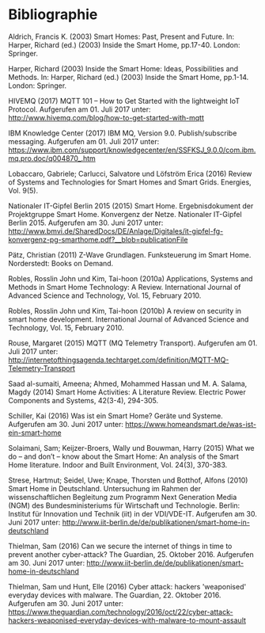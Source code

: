 #	Bibliographie
Aldrich, Francis K. (2003) Smart Homes: Past, Present and Future. In: Harper, Richard (ed.) (2003) Inside the Smart Home, pp.17-40. London: Springer.

Harper, Richard (2003) Inside the Smart Home: Ideas, Possibilities and Methods. In: Harper, Richard (ed.) (2003) Inside the Smart Home, pp.1-14. London: Springer.  

HIVEMQ (2017) MQTT 101 – How to Get Started with the lightweight IoT Protocol. Aufgerufen am 01. Juli 2017 unter: http://www.hivemq.com/blog/how-to-get-started-with-mqtt

IBM Knowledge Center (2017) IBM MQ, Version 9.0. Publish/subscribe messaging. Aufgerufen am 01. Juli 2017 unter: https://www.ibm.com/support/knowledgecenter/en/SSFKSJ_9.0.0/com.ibm.mq.pro.doc/q004870_.htm

Lobaccaro, Gabriele; Carlucci, Salvatore und Löfström Erica (2016) Review of Systems and Technologies for Smart Homes and Smart Grids. Energies, Vol. 9(5).

Nationaler IT-Gipfel Berlin 2015 (2015) Smart Home. Ergebnisdokument der Projektgruppe Smart Home. Konvergenz der Netze. Nationaler IT-Gipfel Berlin 2015. Aufgerufen am 30. Juni 2017 unter: http://www.bmvi.de/SharedDocs/DE/Anlage/Digitales/it-gipfel-fg-konvergenz-pg-smarthome.pdf?__blob=publicationFile

Pätz, Christian (2011) Z-Wave Grundlagen. Funksteuerung im Smart Home. Norderstedt: Books on Demand.

Robles, Rosslin John und Kim, Tai-hoon (2010a) Applications, Systems and Methods in Smart Home Technology: A Review. International Journal of Advanced Science and Technology, Vol. 15, February 2010.

Robles, Rosslin John und Kim, Tai-hoon (2010b) A review on security in smart home development. International Journal of Advanced Science and Technology, Vol. 15, February 2010.

Rouse, Margaret (2015) MQTT (MQ Telemetry Transport). Aufgerufen am 01. Juli 2017 unter: http://internetofthingsagenda.techtarget.com/definition/MQTT-MQ-Telemetry-Transport

Saad al-sumaiti, Ameena; Ahmed, Mohammed Hassan und M. A. Salama, Magdy (2014) Smart Home Activities: A Literature Review. Electric Power Components and Systems, 42(3-4), 294-305.

Schiller, Kai (2016) Was ist ein Smart Home? Geräte und Systeme. Aufgerufen am 30. Juni 2017 unter: https://www.homeandsmart.de/was-ist-ein-smart-home	

Solaimani, Sam; Keijzer-Broers, Wally und Bouwman, Harry (2015) What we do – and don’t – know about the Smart Home: An analysis of the Smart Home literature. Indoor and Built Environment, Vol. 24(3), 370-383.

Strese, Hartmut; Seidel, Uwe; Knape, Thorsten und Botthof, Alfons (2010) Smart Home in Deutschland. Untersuchung im Rahmen der wissenschaftlichen Begleitung zum Programm Next Generation Media (NGM) des Bundesministeriums für Wirtschaft und Technologie. Berlin: Institut für Innovation und Technik (iit) in der VDI/VDE-IT. Aufgerufen am 30. Juni 2017 unter: http://www.iit-berlin.de/de/publikationen/smart-home-in-deutschland

Thielman, Sam (2016) Can we secure the internet of things in time to prevent another cyber-attack? The Guardian, 25. Oktober 2016. Aufgerufen am 30. Juni 2017 unter: http://www.iit-berlin.de/de/publikationen/smart-home-in-deutschland

Thielman, Sam und Hunt, Elle (2016) Cyber attack: hackers 'weaponised' everyday devices with malware. The Guardian, 22. Oktober 2016. Aufgerufen am 30. Juni 2017 unter: https://www.theguardian.com/technology/2016/oct/22/cyber-attack-hackers-weaponised-everyday-devices-with-malware-to-mount-assault
